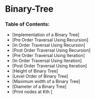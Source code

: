 # Binary-Tree

### Table of Contents:

* [Implementation of a Binary Tree]
* [Pre Order Traversal Using Recursion]
* [In Order Traversal Using Recursion]
* [Post Order Traversal Using Recursion] 
* [Pre Order Traversal Using Iteration]
* [In Order Traversal Using Iteration]
* [Post Order Traversal Using Iteration]
* [Height of Binary Tree]
* [Level Order of Binary Tree]
* [Maximum width of a Binary Tree]
* [Diameter of a Binary Tree]
* [Print nodes at Kth ]
